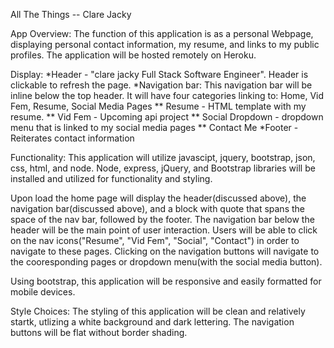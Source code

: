 All The Things -- Clare Jacky

App Overview:
The function of this application is as a personal Webpage, displaying personal contact information, my resume, and links to my public profiles.
The application will be hosted remotely on Heroku.

Display:
*Header - "clare jacky Full Stack Software Engineer". Header is clickable to refresh the page.
*Navigation bar: This navigation bar will be inline below the top header. It will have four categories linking to: Home, Vid Fem, Resume, Social Media Pages
** Resume - HTML template with my resume.
** Vid Fem - Upcoming api project
** Social Dropdown - dropdown menu that is linked to my social media pages
** Contact Me
*Footer - Reiterates contact information

Functionality:
This application will utilize javascipt, jquery, bootstrap, json, css, html, and node.
Node, express, jQuery, and Bootstrap libraries will be installed and utilized for functionality and styling.

Upon load the home page will display the header(discussed above), the navigation bar(discussed above), and a block with quote that spans the space of the nav bar, followed by the footer.
The navigation bar below the header will be the main point of user interaction. Users will be able to click on the nav icons("Resume", "Vid Fem", "Social", "Contact") in order to navigate to these pages.
Clicking on the navigation buttons will navigate to the cooresponding pages or dropdown menu(with the social media button).

Using bootstrap, this application will be responsive and easily formatted for mobile devices.

Style Choices:
The styling of this application will be clean and relatively startk, utlizing a white background and dark lettering.
The navigation buttons will be flat without border shading.

